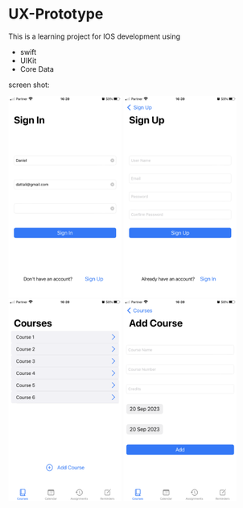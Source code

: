 # UX-Prototype

This is a learning project for IOS development using

- swift
- UIKit
- Core Data

screen shot:

<img height="400" src="/UX-Prototype/ScreenShot/IMG_8054.PNG"> <img height="400" src="/UX-Prototype/ScreenShot/IMG_8055.PNG"> <img height="400" src="/UX-Prototype/ScreenShot/IMG_8056.PNG"> <img height="400" src="/UX-Prototype/ScreenShot/IMG_8057.PNG">
